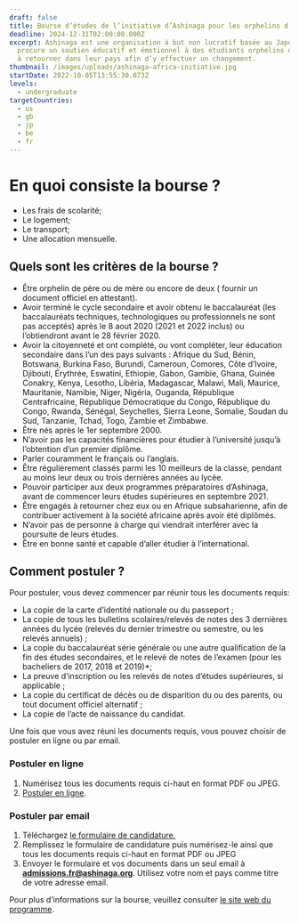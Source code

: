 ```yaml
---
draft: false
title: Bourse d’études de l’initiative d’Ashinaga pour les orphelins d’Afrique.
deadline: 2024-12-31T02:00:00.000Z
excerpt: Ashinaga est une organisation à but non lucratif basée au Japon, qui
  procure un soutien éducatif et émotionnel à des étudiants orphelins déterminés
  à retourner dans leur pays afin d’y effectuer un changement.
thumbnail: /images/uploads/ashinaga-africa-initiative.jpg
startDate: 2022-10-05T13:55:30.073Z
levels:
  - undergraduate
targetCountries:
  - us
  - gb
  - jp
  - be
  - fr
---
```

# En quoi consiste la bourse ?

* Les frais de scolarité;
* Le logement;
* Le transport;
* Une allocation mensuelle.

## Quels sont les critères de la bourse ?

* Être orphelin de père ou de mère ou encore de deux ( fournir un document officiel en attestant).
* Avoir terminé le cycle secondaire et avoir obtenu le baccalauréat (les baccalauréats techniques, technologiques ou professionnels ne sont pas acceptés) après le 8 aout 2020 (2021 et 2022 inclus) ou l’obtiendront avant le 28 février 2020.
* Avoir la citoyenneté et ont complété, ou vont compléter, leur éducation secondaire dans l’un des pays suivants : Afrique du Sud, Bénin, Botswana, Burkina Faso, Burundi, Cameroun, Comores, Côte d’Ivoire, Djibouti, Érythrée, Eswatini, Ethiopie, Gabon, Gambie, Ghana, Guinée Conakry, Kenya, Lesotho, Libéria, Madagascar, Malawi, Mali, Maurice, Mauritanie, Namibie, Niger, Nigéria, Ouganda, République Centrafricaine, République Démocratique du Congo, République du Congo, Rwanda, Sénégal, Seychelles, Sierra Leone, Somalie, Soudan du Sud, Tanzanie, Tchad, Togo, Zambie et Zimbabwe.
* Être nés après le 1er septembre 2000.
* N’avoir pas les capacités financières pour étudier à l’université jusqu’à l’obtention d’un premier diplôme.
* Parler couramment le français ou l’anglais.
* Être régulièrement classés parmi les 10 meilleurs de la classe, pendant au moins leur deux ou trois dernières années au lycée.
* Pouvoir participer aux deux programmes préparatoires d’Ashinaga, avant de commencer leurs études supérieures en septembre 2021.
* Être engagés à retourner chez eux ou en Afrique subsaharienne, afin de contribuer activement à la société africaine après avoir été diplômés.
* N’avoir pas de personne à charge qui viendrait interférer avec la poursuite de leurs études.
* Être en bonne santé et capable d’aller étudier à l’international.

## Comment postuler ?

Pour postuler, vous devez commencer par réunir tous les documents requis:

* La copie de la carte d’identité nationale ou du passeport ;
* La copie de tous les bulletins scolaires/relevés de notes des 3 dernières années du lycée (relevés du dernier trimestre ou semestre, ou les relevés annuels) ;
* La copie du baccalauréat série générale ou une autre qualification de la fin des études secondaires, et le relevé de notes de l’examen (pour les bacheliers de 2017, 2018 et 2019)*;
* La preuve d’inscription ou les relevés de notes d’études supérieures, si applicable ;
* La copie du certificat de décès ou de disparition du ou des parents, ou tout document officiel alternatif ;
* La copie de l’acte de naissance du candidat.

Une fois que vous avez réuni les documents requis, vous pouvez choisir de postuler en ligne ou par email.

### Postuler en ligne

1. Numérisez tous les documents requis ci-haut en format PDF ou JPEG.
2. [Postuler en ligne](https://form.jotform.com/AshinagaAAI/Inscription2025).

### Postuler par email

1. Téléchargez <a href="https://drive.google.com/file/d/1pHJFSbTgAo126EpVHhuboAjlmwiDgvyj/view" target="_blank" rel="noopener noreferrer">le formulaire de candidature.</a>
2. Remplissez le formulaire de candidature puis numérisez-le ainsi que tous les documents requis ci-haut en format PDF ou JPEG
3. Envoyer le formulaire et vos documents dans un seul email à <a href="mailto:**admissions.fr@ashinaga.org**">**admissions.fr@ashinaga.org**</a>. Utilisez votre nom et pays comme titre de votre adresse email.

Pour plus d’informations sur la bourse, veuillez consulter [le site web du programme](https://www.ashinaga.org/fr/our-work/ashinaga-africa-initiative/).